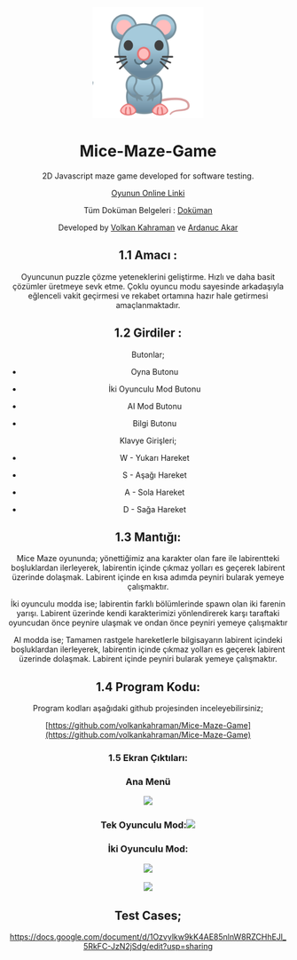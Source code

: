 
<center>
<img src= "https://raw.githubusercontent.com/volkankahraman/Mice-Maze-Game/master/public/res/rat.png" width="200" />
<center>
 
# Mice-Maze-Game


2D Javascript maze game developed for software testing.

[Oyunun Online Linki](https://yazilimtest.herokuapp.com/)

Tüm Doküman Belgeleri : [Doküman](https://drive.google.com/open?id=1HXxSsRIPphfKe6nnvkMtUKcKoBUPLlQi) 

Developed by [Volkan Kahraman](https://github.com/volkankahraman) ve [Ardanuc Akar](https://github.com/ardanucakar)

## 1.1 Amacı :

Oyuncunun puzzle çözme yeteneklerini geliştirme. Hızlı ve daha basit çözümler üretmeye sevk etme. Çoklu oyuncu modu sayesinde arkadaşıyla eğlenceli vakit geçirmesi ve rekabet ortamına hazır hale getirmesi amaçlanmaktadır.

## 1.2 Girdiler :

  

Butonlar;

-   Oyna Butonu
    
-   İki Oyunculu Mod Butonu
    
-   AI Mod Butonu
    
-   Bilgi Butonu
    

Klavye Girişleri;

-   W - Yukarı Hareket
    
-   S - Aşağı Hareket
    
-   A - Sola Hareket
    
-   D - Sağa Hareket
    

## 1.3 Mantığı:

Mice Maze oyununda; yönettiğimiz ana karakter olan fare ile labirentteki boşluklardan ilerleyerek, labirentin içinde çıkmaz yolları es geçerek labirent üzerinde dolaşmak. Labirent içinde en kısa adımda peyniri bularak yemeye çalışmaktır.

İki oyunculu modda ise; labirentin farklı bölümlerinde spawn olan iki farenin yarışı. Labirent üzerinde kendi karakterimizi yönlendirerek karşı taraftaki oyuncudan önce peynire ulaşmak ve ondan önce peyniri yemeye çalışmaktır

AI modda ise; Tamamen rastgele hareketlerle bilgisayarın labirent içindeki boşluklardan ilerleyerek, labirentin içinde çıkmaz yolları es geçerek labirent üzerinde dolaşmak. Labirent içinde peyniri bularak yemeye çalışmaktır.

## 1.4 Program Kodu:

Program kodları aşağıdaki github projesinden inceleyebilirsiniz;

[https://github.com/volkankahraman/Mice-Maze-Game](https://github.com/volkankahraman/Mice-Maze-Game)

### 1.5 Ekran Çıktıları:

### Ana Menü

![](https://lh4.googleusercontent.com/PABMNfOtmKx-v8KMQ3sc2BPurZ8pEql36cQGkovv3bJqi2W0Hp0ecpc37jlXaQBFVr210lYtpd4KoOzDELPPeuM29ffw5cNiOU-zLpXE2TjO86xjc5aXxd-0DWyuRHlB94y2hRc3)

### Tek Oyunculu Mod:![](https://lh5.googleusercontent.com/WUHkezrY2ffzTUYFlv9DBGT37PnLIClXChhHwXc4RlOm7voI0cPenXjzG8OYgzTFFoL_oiguE4xeRljQ_nfPDWgdfcB3y1hzRkEC-1zow2MAry6erRqnHfW14-RfjcUaATvatiR5)

### İki Oyunculu Mod:

![](https://lh6.googleusercontent.com/Tn6SB0Ck00dzXLQ-GlUPrfGaylJIbRyS4asB2NBZkKxQc00KjD60HuYwhUDJdO8oq19gQB4nv6tWMy9zkF5Bs09W6yuTZAg0SgkkcszzoN00Qrb2DWbuvkJrjogzkboAunkznsYO)

![](https://lh4.googleusercontent.com/hPIX-2Nu_eOI9inz60iWZORlxyBPSiCehGO8Lxjn0dcDON3hmCKqaLocaJGS2zkPC4vPQN1UZLQ6-ptb4_JBY8hp3MBIfmaflmLRvwlFQRh4Bj7TkPSSgpTF7eZvqWoo18RciFvV)

## Test Cases;
https://docs.google.com/document/d/1Ozvylkw9kK4AE85nlnW8RZCHhEJl_5RkFC-JzN2jSdg/edit?usp=sharing
